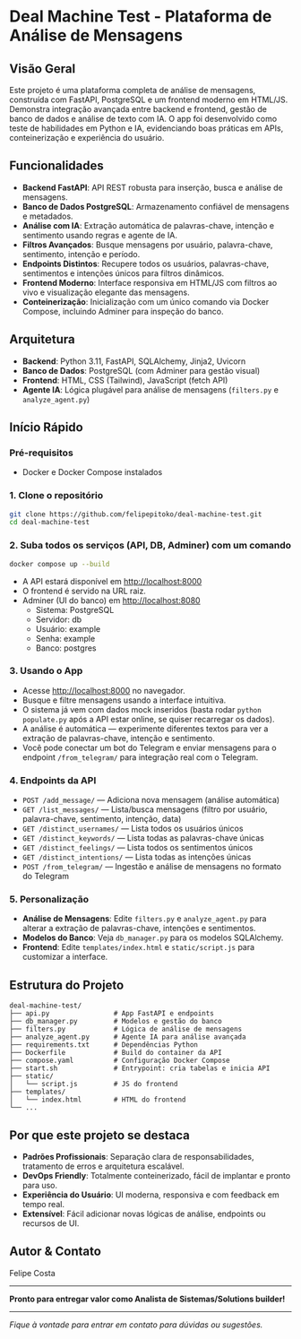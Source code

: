 
# Deal Machine Test - Plataforma de Análise de Mensagens

## Visão Geral
Este projeto é uma plataforma completa de análise de mensagens, construída com FastAPI, PostgreSQL e um frontend moderno em HTML/JS. Demonstra integração avançada entre backend e frontend, gestão de banco de dados e análise de texto com IA. O app foi desenvolvido como teste de habilidades em Python e IA, evidenciando boas práticas em APIs, conteinerização e experiência do usuário.

## Funcionalidades
- **Backend FastAPI**: API REST robusta para inserção, busca e análise de mensagens.
- **Banco de Dados PostgreSQL**: Armazenamento confiável de mensagens e metadados.
- **Análise com IA**: Extração automática de palavras-chave, intenção e sentimento usando regras e agente de IA.
- **Filtros Avançados**: Busque mensagens por usuário, palavra-chave, sentimento, intenção e período.
- **Endpoints Distintos**: Recupere todos os usuários, palavras-chave, sentimentos e intenções únicos para filtros dinâmicos.
- **Frontend Moderno**: Interface responsiva em HTML/JS com filtros ao vivo e visualização elegante das mensagens.
- **Conteinerização**: Inicialização com um único comando via Docker Compose, incluindo Adminer para inspeção do banco.

## Arquitetura
- **Backend**: Python 3.11, FastAPI, SQLAlchemy, Jinja2, Uvicorn
- **Banco de Dados**: PostgreSQL (com Adminer para gestão visual)
- **Frontend**: HTML, CSS (Tailwind), JavaScript (fetch API)
- **Agente IA**: Lógica plugável para análise de mensagens (`filters.py` e `analyze_agent.py`)

## Início Rápido
### Pré-requisitos
- Docker e Docker Compose instalados

### 1. Clone o repositório
```sh
git clone https://github.com/felipepitoko/deal-machine-test.git
cd deal-machine-test
```

### 2. Suba todos os serviços (API, DB, Adminer) com um comando
```sh
docker compose up --build
```
- A API estará disponível em [http://localhost:8000](http://localhost:8000)
- O frontend é servido na URL raiz.
- Adminer (UI do banco) em [http://localhost:8080](http://localhost:8080)
  - Sistema: PostgreSQL
  - Servidor: db
  - Usuário: example
  - Senha: example
  - Banco: postgres


### 3. Usando o App
- Acesse [http://localhost:8000](http://localhost:8000) no navegador.
- Busque e filtre mensagens usando a interface intuitiva.
- O sistema já vem com dados mock inseridos (basta rodar `python populate.py` após a API estar online, se quiser recarregar os dados).
- A análise é automática — experimente diferentes textos para ver a extração de palavras-chave, intenção e sentimento.
- Você pode conectar um bot do Telegram e enviar mensagens para o endpoint `/from_telegram/` para integração real com o Telegram.

### 4. Endpoints da API
- `POST /add_message/` — Adiciona nova mensagem (análise automática)
- `GET /list_messages/` — Lista/busca mensagens (filtro por usuário, palavra-chave, sentimento, intenção, data)
- `GET /distinct_usernames/` — Lista todos os usuários únicos
- `GET /distinct_keywords/` — Lista todas as palavras-chave únicas
- `GET /distinct_feelings/` — Lista todos os sentimentos únicos
- `GET /distinct_intentions/` — Lista todas as intenções únicas
- `POST /from_telegram/` — Ingestão e análise de mensagens no formato do Telegram

### 5. Personalização
- **Análise de Mensagens**: Edite `filters.py` e `analyze_agent.py` para alterar a extração de palavras-chave, intenções e sentimentos.
- **Modelos do Banco**: Veja `db_manager.py` para os modelos SQLAlchemy.
- **Frontend**: Edite `templates/index.html` e `static/script.js` para customizar a interface.

## Estrutura do Projeto
```
deal-machine-test/
├── api.py                # App FastAPI e endpoints
├── db_manager.py         # Modelos e gestão do banco
├── filters.py            # Lógica de análise de mensagens
├── analyze_agent.py      # Agente IA para análise avançada
├── requirements.txt      # Dependências Python
├── Dockerfile            # Build do container da API
├── compose.yaml          # Configuração Docker Compose
├── start.sh              # Entrypoint: cria tabelas e inicia API
├── static/
│   └── script.js         # JS do frontend
├── templates/
│   └── index.html        # HTML do frontend
└── ...
```

## Por que este projeto se destaca
- **Padrões Profissionais**: Separação clara de responsabilidades, tratamento de erros e arquitetura escalável.
- **DevOps Friendly**: Totalmente conteinerizado, fácil de implantar e pronto para uso.
- **Experiência do Usuário**: UI moderna, responsiva e com feedback em tempo real.
- **Extensível**: Fácil adicionar novas lógicas de análise, endpoints ou recursos de UI.

## Autor & Contato
Felipe Costa

---

**Pronto para entregar valor como Analista de Sistemas/Solutions builder!**

---

*Fique à vontade para entrar em contato para dúvidas ou sugestões.*
